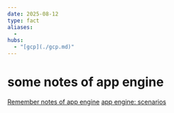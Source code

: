 ```yaml
---
date: 2025-08-12
type: fact
aliases:
  -
hubs:
  - "[gcp](./gcp.md)"
---
```


# some notes of app engine

[Remember notes of app engine](./2025-07-27_Remember-notes-of-app-engine.md)
[app engine: scenarios](./2025-07-27_app-engine:-scenarios.md)

